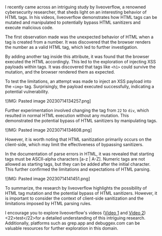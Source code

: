 
I recently came across an intriguing study by liveoverflow, a renowned cybersecurity researcher, that sheds light on an interesting behavior of HTML tags. In his videos, liveoverflow demonstrates how HTML tags can be mutated and manipulated to potentially bypass HTML sanitizers and execute malicious code.

The first observation made was the unexpected behavior of HTML when a tag is created from a number. It was discovered that the browser renders the number as a valid HTML tag, which led to further investigation.

By adding another tag inside this attribute, it was found that the browser executed the HTML accordingly. This led to the exploration of injecting XSS payloads within tags. It was discovered that tags like `<h1>` could survive the mutation, and the browser rendered them as expected.

To test the limitations, an attempt was made to inject an XSS payload into the `<img>` tag. Surprisingly, the payload executed successfully, indicating a potential vulnerability.

![IMG: Pasted image 20230714134257.png]

Further experimentation involved changing the tag from `22` to `div`, which resulted in normal HTML execution without any mutation. This demonstrated the potential bypass of HTML sanitizers by manipulating tags.

![IMG: Pasted image 20230714134608.png]

However, it is worth noting that HTML sanitization primarily occurs on the client-side, which may limit the effectiveness of bypassing sanitizers.

In the documentation of parse errors in HTML, it was revealed that starting tags must be ASCII-alpha characters [a-z | A-Z]. Numeric tags are not allowed as starting tags, but they can be added after the initial character. This further confirmed the limitations and expectations of HTML parsing.

![IMG: Pasted image 20230714141451.png]

To summarize, the research by liveoverflow highlights the possibility of HTML tag mutation and the potential bypass of HTML sanitizers. However, it is important to consider the context of client-side sanitization and the limitations imposed by HTML parsing rules.

I encourage you to explore liveoverflow's videos ([Video 1](https://www.youtube.com/watch?v=HUtkW2gjC8Q) and [Video 2](https://www.youtube.com/watch?v=lG7U3fuNw3A)) <22>test</22>for a detailed understanding of this intriguing research. Additionally, platforms such as grep.app and debuggex.com can be valuable resources for further exploration in this domain.